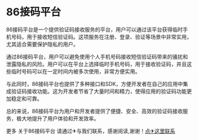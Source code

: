 # 86接码平台

86接码平台是一个提供验证码接收服务的平台，用户可以通过该平台获得临时手机号码，用于接收短信验证码。这项服务在注册、登录、验证等场景中非常实用，尤其适合需要保护隐私的用户。

通过86接码平台，用户可以避免使用个人手机号码接收短信验证码带来的骚扰和泄露隐私的风险。用户可以在平台上选择临时手机号码，用于接收验证码，并且这些临时号码可以在一定时间内被多次使用，非常方便实用。

与此同时，86接码平台也提供了多种接口和SDK，方便开发者在自己的应用中集成验证码接收功能。这为开发者节省了大量时间和精力，使得应用的验证码功能更加稳定和可靠。

总的来说，86接码平台为用户和开发者提供了便捷、安全、高效的验证码接收服务，极大地提升了用户体验和开发效率。

更多 关于86接码平台 请通过✈与我们联系，感谢阅读,谢谢！[点✈这里联系](https://ws.k02.cc)
